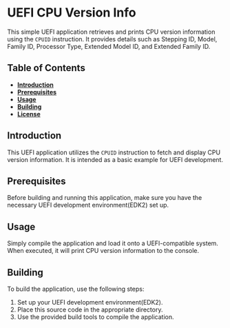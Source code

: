 # **UEFI CPU Version Info**

This simple UEFI application retrieves and prints CPU version information using the `CPUID` instruction. It provides details such as Stepping ID, Model, Family ID, Processor Type, Extended Model ID, and Extended Family ID.

## Table of Contents
- [**Introduction**](#introduction)
- [**Prerequisites**](#prerequisites)
- [**Usage**](#usage)
- [**Building**](#building)
- [**License**](#license)

## **Introduction**

This UEFI application utilizes the `CPUID` instruction to fetch and display CPU version information. It is intended as a basic example for UEFI development.

## **Prerequisites**

Before building and running this application, make sure you have the necessary UEFI development environment(EDK2) set up. 

## **Usage**

Simply compile the application and load it onto a UEFI-compatible system. When executed, it will print CPU version information to the console.

## **Building**

To build the application, use the following steps:

1. Set up your UEFI development environment(EDK2).
2. Place this source code in the appropriate directory.
3. Use the provided build tools to compile the application.


